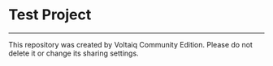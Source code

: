 # Test Project



---

This repository was created by Voltaiq Community Edition. Please do not delete it or change its
sharing settings.
